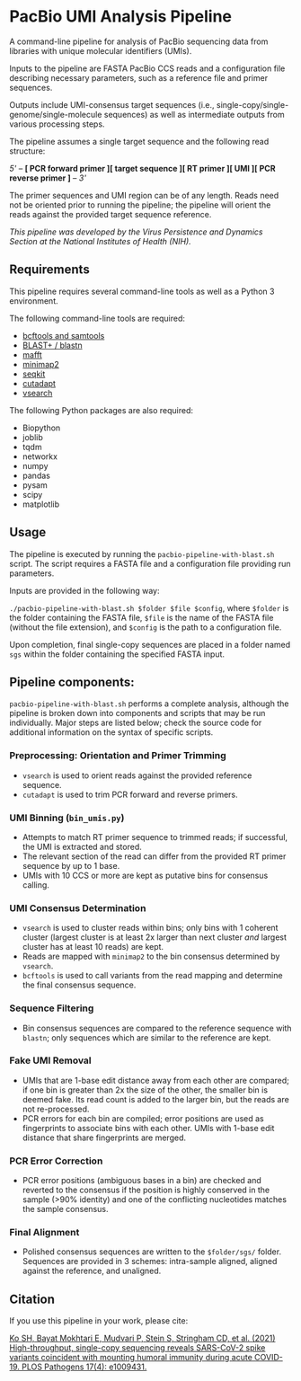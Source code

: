 # PacBio UMI Analysis Pipeline

A command-line pipeline for analysis of PacBio sequencing data from libraries with unique molecular identifiers (UMIs).

Inputs to the pipeline are FASTA PacBio CCS reads and a configuration file describing necessary parameters, such as a reference file and primer sequences.

Outputs include UMI-consensus target sequences (i.e., single-copy/single-genome/single-molecule sequences) as well as intermediate outputs from various processing steps.  

The pipeline assumes a single target sequence and the following read structure:

*5'* – **[ PCR forward primer ][ target sequence ][ RT primer ][ UMI ][ PCR reverse primer ]** – *3'*

The primer sequences and UMI region can be of any length. Reads need not be oriented prior to running the pipeline; the pipeline will orient the reads against the provided target sequence reference.

*This pipeline was developed by the Virus Persistence and Dynamics Section at the National Institutes of Health (NIH).*


## Requirements

This pipeline requires several command-line tools as well as a Python 3 environment.

The following command-line tools are required:
* [bcftools and samtools](https://www.htslib.org/download/)
* [BLAST+ / blastn](https://blast.ncbi.nlm.nih.gov/Blast.cgi?PAGE_TYPE=BlastDocs&DOC_TYPE=Download)
* [mafft](https://mafft.cbrc.jp/alignment/software/)
* [minimap2](https://github.com/lh3/minimap2)
* [seqkit](https://bioinf.shenwei.me/seqkit/)
* [cutadapt](https://cutadapt.readthedocs.io/en/stable/index.html)
* [vsearch](https://github.com/torognes/vsearch)

The following Python packages are also required:
* Biopython
* joblib
* tqdm
* networkx
* numpy
* pandas
* pysam
* scipy
* matplotlib

## Usage

The pipeline is executed by running the `pacbio-pipeline-with-blast.sh` script. The script requires a FASTA file and a configuration file providing run parameters.

Inputs are provided in the following way:

`./pacbio-pipeline-with-blast.sh $folder $file $config`, where `$folder` is the folder containing the FASTA file, `$file` is the name of the FASTA file (without the file extension), and `$config` is the path to a configuration file.

Upon completion, final single-copy sequences are placed in a folder named `sgs` within the folder containing the specified FASTA input.

## Pipeline components:

`pacbio-pipeline-with-blast.sh` performs a complete analysis, although the pipeline is broken down into components and scripts that may be run individually. Major steps are listed below; check the source code for additional information on the syntax of specific scripts.

### Preprocessing: Orientation and Primer Trimming
- `vsearch` is used to orient reads against the provided reference sequence.
- `cutadapt` is used to trim PCR forward and reverse primers. 
	
### UMI Binning (`bin_umis.py`)
- Attempts to match RT primer sequence to trimmed reads; if successful, the UMI is extracted and stored.
- The relevant section of the read can differ from the provided RT primer sequence by up to 1 base.
- UMIs with 10 CCS or more are kept as putative bins for consensus calling.

### UMI Consensus Determination
- `vsearch` is used to cluster reads within bins; only bins with 1 coherent cluster (largest cluster is at least 2x larger than next cluster *and* largest cluster has at least 10 reads) are kept.
- Reads are mapped with `minimap2` to the bin consensus determined by `vsearch`.
- `bcftools` is used to call variants from the read mapping and determine the final consensus sequence.

### Sequence Filtering
- Bin consensus sequences are compared to the reference sequence with `blastn`; only sequences which are similar to the reference are kept.

### Fake UMI Removal
- UMIs that are 1-base edit distance away from each other are compared; if one bin is greater than 2x the size of the other, the smaller bin is deemed fake. Its read count is added to the larger bin, but the reads are not re-processed.
- PCR errors for each bin are compiled; error positions are used as fingerprints to associate bins with each other. UMIs with 1-base edit distance that share fingerprints are merged.

### PCR Error Correction
- PCR error positions (ambiguous bases in a bin) are checked and reverted to the consensus if the position is highly conserved in the sample (>90% identity) and one of the conflicting nucleotides matches the sample consensus. 

### Final Alignment
- Polished consensus sequences are written to the `$folder/sgs/` folder. Sequences are provided in 3 schemes: intra-sample aligned, aligned against the reference, and unaligned.


## Citation

If you use this pipeline in your work, please cite:

[Ko SH, Bayat Mokhtari E, Mudvari P, Stein S, Stringham CD, et al. (2021) High-throughput, single-copy sequencing reveals SARS-CoV-2 spike variants coincident with mounting humoral immunity during acute COVID-19. PLOS Pathogens 17(4): e1009431.](https://doi.org/10.1371/journal.ppat.1009431)


